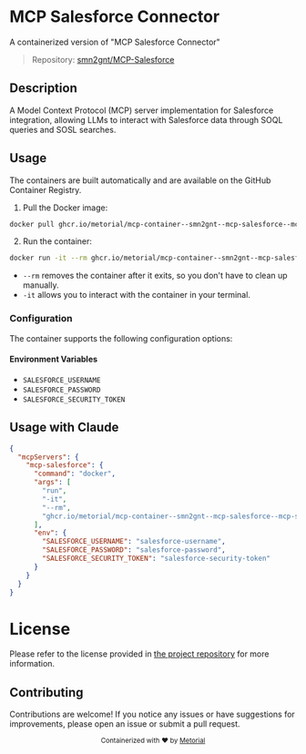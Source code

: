 
# MCP Salesforce Connector

A containerized version of "MCP Salesforce Connector"

> Repository: [smn2gnt/MCP-Salesforce](https://github.com/smn2gnt/MCP-Salesforce)

## Description

A Model Context Protocol (MCP) server implementation for Salesforce integration, allowing LLMs to interact with Salesforce data through SOQL queries and SOSL searches.


## Usage

The containers are built automatically and are available on the GitHub Container Registry.

1. Pull the Docker image:

```bash
docker pull ghcr.io/metorial/mcp-container--smn2gnt--mcp-salesforce--mcp-salesforce
```

2. Run the container:

```bash
docker run -it --rm ghcr.io/metorial/mcp-container--smn2gnt--mcp-salesforce--mcp-salesforce 
```

- `--rm` removes the container after it exits, so you don't have to clean up manually.
- `-it` allows you to interact with the container in your terminal.


### Configuration

The container supports the following configuration options:




#### Environment Variables

- `SALESFORCE_USERNAME`
- `SALESFORCE_PASSWORD`
- `SALESFORCE_SECURITY_TOKEN`




## Usage with Claude

```json
{
  "mcpServers": {
    "mcp-salesforce": {
      "command": "docker",
      "args": [
        "run",
        "-it",
        "--rm",
        "ghcr.io/metorial/mcp-container--smn2gnt--mcp-salesforce--mcp-salesforce"
      ],
      "env": {
        "SALESFORCE_USERNAME": "salesforce-username",
        "SALESFORCE_PASSWORD": "salesforce-password",
        "SALESFORCE_SECURITY_TOKEN": "salesforce-security-token"
      }
    }
  }
}
```

# License

Please refer to the license provided in [the project repository](https://github.com/smn2gnt/MCP-Salesforce) for more information.

## Contributing

Contributions are welcome! If you notice any issues or have suggestions for improvements, please open an issue or submit a pull request.

<div align="center">
  <sub>Containerized with ❤️ by <a href="https://metorial.com">Metorial</a></sub>
</div>
  